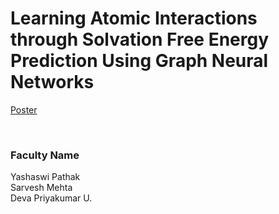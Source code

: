 # Learning Atomic Interactions through Solvation Free Energy Prediction Using Graph Neural Networks

[Poster](11.%20Learning%20Atomic%20Interactions%20through%20Solvation%20Free%20Energy%20Prediction%20Using%20Graph%20Neural%20Networks)

<br>


### Faculty Name

Yashaswi Pathak<br>
Sarvesh Mehta<br>
Deva Priyakumar U.

